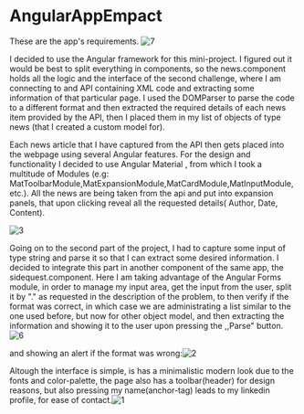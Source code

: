 # AngularAppEmpact
These are the app's requirements.
![7](https://user-images.githubusercontent.com/94530544/179344469-11eaa4bf-b72b-4014-add1-1a9e341e8a24.PNG)

I decided to use the Angular framework for this mini-project. I figured out it would be best to split everything in components, so the news.component holds all the logic and the interface of the second challenge, where I am connecting to and API containing XML code and extracting some information of that particular page. I used the DOMParser to parse the code to a different format and then extracted the required details of each news item provided by the API, then I placed them in my list of objects of type news (that I created a custom model for).

Each news article that I have captured from the API then gets placed into the webpage using several Angular features. For the design and functionality I decided to use Angular Material , from which I took a multitude of Modules (e.g: MatToolbarModule,MatExpansionModule,MatCardModule,MatInputModule, etc.). All the news are being taken from the api and put into expansion panels, that upon clicking reveal all the requested details( Author, Date, Content).

![3](https://user-images.githubusercontent.com/94530544/179344860-8e5c7453-5637-4a6d-9a35-84a32d903579.PNG)

Going on to the second part of the project, I had to capture some input of type string and parse it so that I can extract some desired information. I decided to integrate this part in another component of the same app, the sidequest.component. Here I am taking advantage of the Angular Forms module, in order to manage my input area, get the input from the user, split it by "." as requested in the description of the problem, to then verify if the format was correct, in which case we are administrating a list similar to the one used before, but now for other object model, and then extracting the information and showing it to the user upon pressing the ,,Parse" button.
![6](https://user-images.githubusercontent.com/94530544/179345092-b5249e6b-fe64-4918-84bd-b2b904a9c9e1.PNG)

and showing an alert if the format was wrong:![2](https://user-images.githubusercontent.com/94530544/179345112-f12ed09d-d7a0-4a41-ba59-ac67e30288bf.PNG)


Altough the interface is simple, is has a minimalistic modern look due to the fonts and color-palette, the page also has a toolbar(header) for design reasons, but also pressing my name(anchor-tag) leads to my linkedin profile, for ease of contact.![1](https://user-images.githubusercontent.com/94530544/179345188-bf969207-2d84-4c9b-8cc9-abc7f3486d66.PNG)
